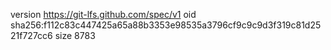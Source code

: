 version https://git-lfs.github.com/spec/v1
oid sha256:f112c83c447425a65a88b3353e98535a3796cf9c9c9d3f319c81d2521f727cc6
size 8783
